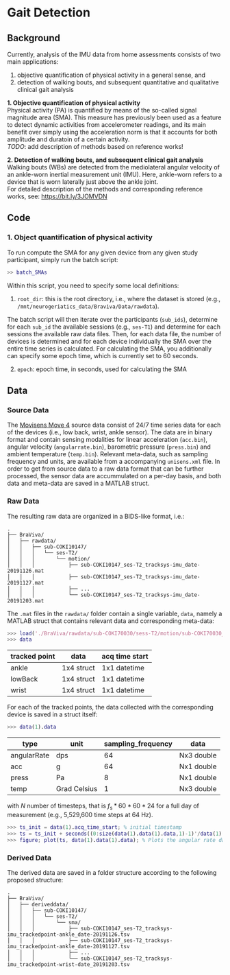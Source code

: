 # Gait Detection

## Background
Currently, analysis of the IMU data from home assessments consists of two main applications:
1. objective quantification of physical  activity in a general sense, and
2. detection of walking bouts, and subsequent quantitative and qualitative clinical gait analysis

**1. Objective quantification of physical activity**  
Physical activity (PA) is quantified by means of the so-called signal magnitude area (SMA). This measure has previously been used as a feature to detect dynamic activities from accelerometer readings, and its main benefit over simply using the acceleration norm is that it accounts for both amplitude and duratoin of a certain activity.  
*TODO*: add description of methods based on reference works!

**2. Detection of walking bouts, and subsequent clinical gait analysis**  
Walking bouts (WBs) are detected from the mediolateral angular velocity of an ankle-worn inertial measurement unit (IMU). Here, ankle-worn refers to a device that is worn laterally just above the ankle joint.  
For detailed description of the methods and corresponding reference works, see: https://bit.ly/3JOMVDN

## Code
### 1. Object quantification of physical activity
To run compute the SMA for any given device from any given study participant, simply run the batch script:
```matlab
>> batch_SMAs
```
Within this script, you need to specify some local definitions:
1. `root_dir`: this is the root directory, i.e., where the dataset is stored (e.g., `/mnt/neurogeriatics_data/Braviva/Data/rawdata`).

The batch script will then iterate over the participants (`sub_ids`), determine for each `sub_id` the available sessions (e.g., `ses-T1`) and determine for each sessions the available raw data files. Then, for each data file, the number of devices is determined and for each device individually the SMA over the entire time series is calculated. For calculating the SMA, you additionally can specify some epoch time, which is currently set to 60 seconds.

2. `epoch`: epoch time, in seconds, used for calculating the SMA

## Data
### Source Data
The [Movisens Move 4](https://docs.movisens.com/Sensors/Move4/) source data consist of 24/7 time series data for each of the devices (i.e., low back, wrist, ankle sensor). The data are in binary format and contain sensing modalities for linear acceleration (`acc.bin`), angular velocity (`angularrate.bin`), barometric pressure (`press.bin`) and ambient temperature (`temp.bin`). Relevant meta-data, such as sampling frequency and units, are available from a accompanying `unisens.xml` file. In order to get from source data to a raw data format that can be further processed, the sensor data are accummulated on a per-day basis, and both data and meta-data are saved in a MATLAB struct.

### Raw Data
The resulting raw data are organized in a BIDS-like format, i.e.:
```
.
├── BraViva/
│   ├── rawdata/
│   │   ├── sub-COKI10147/
│   │   │   └── ses-T2/
│   │   │       └── motion/
│   │   │           ├── sub-COKI10147_ses-T2_tracksys-imu_date-20191126.mat
│   │   │           ├── sub-COKI10147_ses-T2_tracksys-imu_date-20191127.mat
│   │   │           ├── ...
│   │   │           └── sub-COKI10147_ses-T2_tracksys-imu_date-20191203.mat
```

The `.mat` files in the `rawdata/` folder contain a single variable, `data`, namely a MATLAB struct that contains relevant data and corresponding meta-data:
```matlab
>>> load('./BraViva/rawdata/sub-COKI70030/sess-T2/motion/sub-COKI70030_sess-T2_run-2020028.mat', 'data')
>>> data
```
| tracked point | data       | acq time start
| ------------- | ---------- | --------------
| ankle         | 1x4 struct | 1x1 datetime
| lowBack       | 1x4 struct | 1x1 datetime
| wrist         | 1x4 struct | 1x1 datetime

For each of the tracked points, the data collected with the corresponding device is saved in a struct itself:
```matlab
>>> data(1).data
```
| type          | unit         | sampling_frequency | data
| ------------- | ------------ | ------------------ | ----
| angularRate   | dps          | 64                 | Nx3 double
| acc           | g            | 64                 | Nx1 double
| press         | Pa           |  8                 | Nx1 double
| temp          | Grad Celsius |  1                 | Nx3 double

with $N$ number of timesteps, that is $f_{\mathrm{s}}*60*60*24$ for a full day of measurement (e.g., 5,529,600 time steps at 64 Hz). 

```matlab
>>> ts_init = data(1).acq_time_start; % initial timestamp
>>> ts = ts_init + seconds((0:size(data(1).data(1).data,1)-1)'/data(1).data(1).sampling_frequency); % timestamps
>>> figure; plot(ts, data(1).data(1).data); % Plots the angular rate data of the ankle sensor
```

### Derived Data
The derived data are saved in a folder structure according to the following proposed structure:
```
.
├── BraViva/
│   ├── deriveddata/
│   │   ├── sub-COKI10147/
│   │   │   └── ses-T2/
│   │   │       └── sma/
│   │   │           ├── sub-COKI10147_ses-T2_tracksys-imu_trackedpoint-ankle_date-20191126.tsv
│   │   │           ├── sub-COKI10147_ses-T2_tracksys-imu_trackedpoint-ankle_date-20191127.tsv
│   │   │           ├── ...
│   │   │           └── sub-COKI10147_ses-T2_tracksys-imu_trackedpoint-wrist-date_20191203.tsv
```
